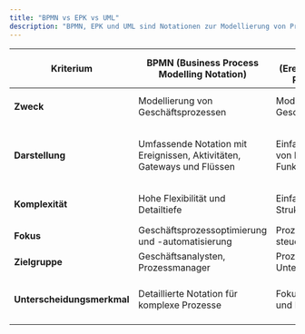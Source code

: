 ```yaml
---
title: "BPMN vs EPK vs UML"
description: "BPMN, EPK und UML sind Notationen zur Modellierung von Prozessen und Systemen. BPMN fokussiert auf Geschäftsprozesse mit hoher Flexibilität, EPK auf einfache Abläufe und UML auf Softwarearchitektur. Der Vergleich zeigt Unterschiede in Zweck, Darstellung und Zielgruppe."
---
```


| **Kriterium**              | **BPMN (Business Process Modelling Notation)**                         | **EPK (Ereignisgesteuerte Prozesskette)**           | **UML (Unified Modeling Language)**                                     |
| -------------------------- | ---------------------------------------------------------------------- | --------------------------------------------------- | ----------------------------------------------------------------------- |
| **Zweck**                  | Modellierung von Geschäftsprozessen                                    | Modellierung von Geschäftsprozessen                 | Modellierung von Software- und Systemdesign                             |
| **Darstellung**            | Umfassende Notation mit Ereignissen, Aktivitäten, Gateways und Flüssen | Einfache Darstellung von Ereignissen und Funktionen | Vielfältige Diagrammtypen (z. B. Aktivitätsdiagramme, Klassendiagramme) |
| **Komplexität**            | Hohe Flexibilität und Detailtiefe                                      | Einfachere, lineare Struktur                        | Breite der Modellierung, kann komplex sein                              |
| **Fokus**                  | Geschäftsprozessoptimierung und -automatisierung                       | Prozessabläufe und -steuerung                       | Softwarearchitektur und -design                                         |
| **Zielgruppe**             | Geschäftsanalysten, Prozessmanager                                     | Prozessmanager, Unternehmensberater                 | Softwareentwickler, Architekten                                         |
| **Unterscheidungsmerkmal** | Detaillierte Notation für komplexe Prozesse                            | Fokus auf Ereignisse und Funktionen                 | Breiter gefasst, nicht speziell auf Geschäftsprozesse ausgerichtet      |
